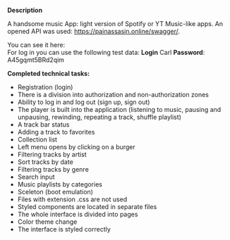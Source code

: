 ****Description****

A handsome music App: light version of Spotify or YT Music-like apps. An opened API was used: https://painassasin.online/swagger/.

You can see it here:  
For log in you can use the following test data: **Login** Carl **Password**: A45gqmt5BRd2qim

**Completed technical tasks:**
 
- Registration (login) 
- There is a division into authorization and non-authorization zones 
- Ability to log in and log out (sign up, sign out) 
- The player is built into the application (listening to music, pausing and unpausing, rewinding, repeating a track, shuffle playlist) 
- A track bar status 
- Adding a track to favorites 
- Collection list 
- Left menu opens by clicking on a burger 
- Filtering tracks by artist 
- Sort tracks by date 
- Filtering tracks by genre 
- Search input 
- Music playlists by categories 
- Sceleton (boot emulation) 
- Files with extension .css are not used 
- Styled components are located in separate files 
- The whole interface is divided into pages 
- Color theme change 
- The interface is styled correctly
